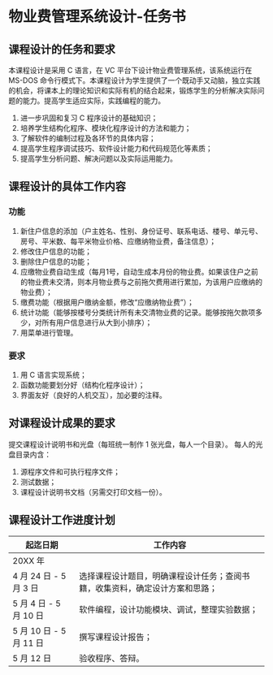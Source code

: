 # 物业费管理系统设计-任务书

## 课程设计的任务和要求
本课程设计是采用 C 语言，在 VC 平台下设计物业费管理系统，该系统运行在 MS-DOS 命令行模式下。本课程设计为学生提供了一个既动手又动脑，独立实践的机会，将课本上的理论知识和实际有机的结合起来，锻炼学生的分析解决实际问题的能力。提高学生适应实际，实践编程的能力。
1. 进一步巩固和复习 C 程序设计的基础知识；
2. 培养学生结构化程序、模块化程序设计的方法和能力；
3. 了解软件的编制过程及各环节的具体内容；
4. 提高学生程序调试技巧、软件设计能力和代码规范化等素质；
5. 提高学生分析问题、解决问题以及实际运用能力。

## 课程设计的具体工作内容
### 功能
1. 新住户信息的添加（户主姓名、性别、身份证号、联系电话、楼号、单元号、房号、平米数、每平米物业价格、应缴纳物业费，备注信息）；
2. 修改住户信息的功能；
3. 删除住户信息的功能；
4. 应缴物业费自动生成（每月1号，自动生成本月份的物业费。如果该住户之前的物业费未交清，则本月物业费与之前拖欠费用进行累加，为该用户应缴纳的物业费）；
5. 缴费功能（根据用户缴纳金额，修改“应缴纳物业费”）；
6. 统计功能（能够按楼号分类统计所有未交清物业费的记录。能够按拖欠款项多少，对所有用户信息进行从大到小排序）；
7. 用菜单进行管理。

### 要求
1. 用 C 语言实现系统； 
2. 函数功能要划分好（结构化程序设计）； 
3. 界面友好（良好的人机交互），加必要的注释。 

## 对课程设计成果的要求
提交课程设计说明书和光盘（每班统一制作 1 张光盘，每人一个目录）。
每人的光盘目录内含：
1. 源程序文件和可执行程序文件；
2. 测试数据；
3. 课程设计说明书文档（另需交打印文档一份）。

## 课程设计工作进度计划
| 起迄日期 | 工作内容 |
| --- | --- |
| 20XX 年 | |
| 4 月 24 日 - 5 月 3 日 | 选择课程设计题目，明确课程设计任务；查阅书籍，收集资料，确定设计方案和思路； |
| 5 月 4 日 - 5 月 10 日 | 软件编程，设计功能模块、调试，整理实验数据； |
| 5 月 10 日 - 5 月 11 日 | 撰写课程设计报告； |
| 5 月 12 日 | 验收程序、答辩。 |